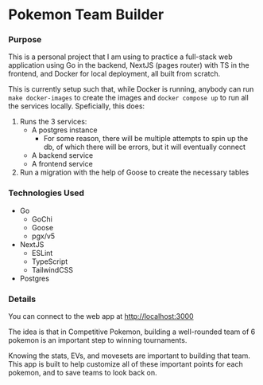 # Pokemon Team Builder

### Purpose

This is a personal project that I am using to practice a full-stack web
application using Go in the backend, NextJS (pages router) with TS in the
frontend, and Docker for local deployment, all built from scratch.

This is currently setup such that, while Docker is running, anybody can run
`make docker-images` to create the images and `docker compose up` to run all the
services locally. Speficially, this does:

1. Runs the 3 services:
   - A postgres instance
     - For some reason, there will be multiple attempts to spin up the db, of
       which there will be errors, but it will eventually connect
   - A backend service
   - A frontend service
2. Run a migration with the help of Goose to create the necessary tables

### Technologies Used

- Go
  - GoChi
  - Goose
  - pgx/v5
- NextJS
  - ESLint
  - TypeScript
  - TailwindCSS
- Postgres

### Details

You can connect to the web app at [http://localhost:3000](http://localhost:3000)

The idea is that in Competitive Pokemon, building a well-rounded team of 6
pokemon is an important step to winning tournaments.

Knowing the stats, EVs, and movesets are important to building that team. This
app is built to help customize all of these important points for each pokemon,
and to save teams to look back on.
